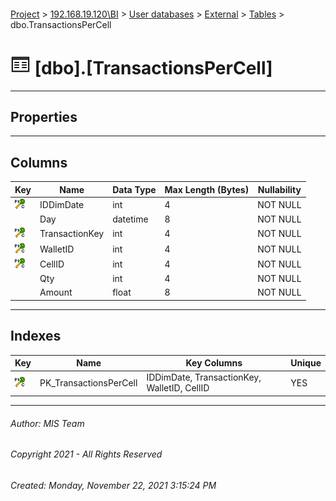 #### 

[Project](../../../../index.md) > [192.168.19.120\\BI](../../../index.md) > [User databases](../../index.md) > [External](../index.md) > [Tables](Tables.md) > dbo.TransactionsPerCell

# ![Tables](../../../../Images/Table32.png) [dbo].[TransactionsPerCell]

---

## <a name="#properties"></a>Properties



---

## <a name="#columns"></a>Columns

| Key | Name | Data Type | Max Length (Bytes) | Nullability |
|---|---|---|---|---|
| [![Cluster Primary Key PK_TransactionsPerCell: IDDimDate\TransactionKey\WalletID\CellID](../../../../Images/pkcluster.png)](#indexes) | IDDimDate | int | 4 | NOT NULL |
|  | Day | datetime | 8 | NOT NULL |
| [![Cluster Primary Key PK_TransactionsPerCell: IDDimDate\TransactionKey\WalletID\CellID](../../../../Images/pkcluster.png)](#indexes) | TransactionKey | int | 4 | NOT NULL |
| [![Cluster Primary Key PK_TransactionsPerCell: IDDimDate\TransactionKey\WalletID\CellID](../../../../Images/pkcluster.png)](#indexes) | WalletID | int | 4 | NOT NULL |
| [![Cluster Primary Key PK_TransactionsPerCell: IDDimDate\TransactionKey\WalletID\CellID](../../../../Images/pkcluster.png)](#indexes) | CellID | int | 4 | NOT NULL |
|  | Qty | int | 4 | NOT NULL |
|  | Amount | float | 8 | NOT NULL |


---

## <a name="#indexes"></a>Indexes

| Key | Name | Key Columns | Unique |
|---|---|---|---|
| [![Cluster Primary Key PK_TransactionsPerCell: IDDimDate\TransactionKey\WalletID\CellID](../../../../Images/pkcluster.png)](#indexes) | PK_TransactionsPerCell | IDDimDate, TransactionKey, WalletID, CellID | YES |


---

###### Author:  MIS Team

###### Copyright 2021 - All Rights Reserved

###### Created: Monday, November 22, 2021 3:15:24 PM

